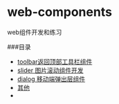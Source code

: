 # web-components

web组件开发和练习

###目录
* [toolbar返回顶部工具栏组件](/toolbar-demo)
* [slider 图片滚动组件开发](/slider-demo)
* [dialog 移动端弹出层组件](/dialog)
* [其他](/README.md)
* []()